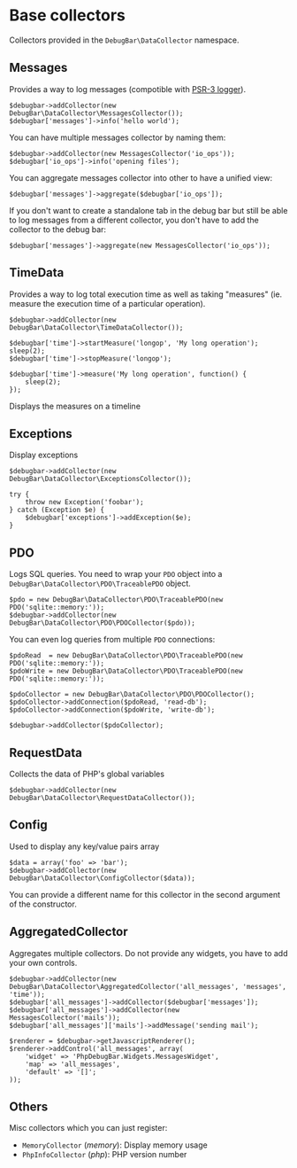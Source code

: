 
# Base collectors

Collectors provided in the `DebugBar\DataCollector` namespace.

## Messages

Provides a way to log messages (compotible with [PSR-3 logger](https://github.com/php-fig/fig-standards/blob/master/accepted/PSR-3-logger-interface.md)).

    $debugbar->addCollector(new DebugBar\DataCollector\MessagesCollector());
    $debugbar['messages']->info('hello world');

You can have multiple messages collector by naming them:

    $debugbar->addCollector(new MessagesCollector('io_ops'));
    $debugbar['io_ops']->info('opening files');

You can aggregate messages collector into other to have a unified view:

    $debugbar['messages']->aggregate($debugbar['io_ops']);

If you don't want to create a standalone tab in the debug bar but still be able
to log messages from a different collector, you don't have to add the collector
to the debug bar:

    $debugbar['messages']->aggregate(new MessagesCollector('io_ops'));

## TimeData

Provides a way to log total execution time as well as taking "measures" (ie. measure the execution time of a particular operation).

    $debugbar->addCollector(new DebugBar\DataCollector\TimeDataCollector());
    
    $debugbar['time']->startMeasure('longop', 'My long operation');
    sleep(2);
    $debugbar['time']->stopMeasure('longop');

    $debugbar['time']->measure('My long operation', function() {
        sleep(2);
    });

Displays the measures on a timeline

## Exceptions

Display exceptions

    $debugbar->addCollector(new DebugBar\DataCollector\ExceptionsCollector());

    try {
        throw new Exception('foobar');
    } catch (Exception $e) {
        $debugbar['exceptions']->addException($e);
    }

## PDO

Logs SQL queries. You need to wrap your `PDO` object into a `DebugBar\DataCollector\PDO\TraceablePDO` object.

    $pdo = new DebugBar\DataCollector\PDO\TraceablePDO(new PDO('sqlite::memory:'));
    $debugbar->addCollector(new DebugBar\DataCollector\PDO\PDOCollector($pdo));

You can even log queries from multiple `PDO` connections:

    $pdoRead  = new DebugBar\DataCollector\PDO\TraceablePDO(new PDO('sqlite::memory:'));
    $pdoWrite = new DebugBar\DataCollector\PDO\TraceablePDO(new PDO('sqlite::memory:'));

    $pdoCollector = new DebugBar\DataCollector\PDO\PDOCollector();
    $pdoCollector->addConnection($pdoRead, 'read-db');
    $pdoCollector->addConnection($pdoWrite, 'write-db');

    $debugbar->addCollector($pdoCollector);

## RequestData

Collects the data of PHP's global variables

    $debugbar->addCollector(new DebugBar\DataCollector\RequestDataCollector());

## Config

Used to display any key/value pairs array

    $data = array('foo' => 'bar');
    $debugbar->addCollector(new DebugBar\DataCollector\ConfigCollector($data));

You can provide a different name for this collector in the second argument of the constructor.

## AggregatedCollector

Aggregates multiple collectors. Do not provide any widgets, you have to add your own controls.

    $debugbar->addCollector(new DebugBar\DataCollector\AggregatedCollector('all_messages', 'messages', 'time'));
    $debugbar['all_messages']->addCollector($debugbar['messages']);
    $debugbar['all_messages']->addCollector(new MessagesCollector('mails'));
    $debugbar['all_messages']['mails']->addMessage('sending mail');

    $renderer = $debugbar->getJavascriptRenderer();
    $renderer->addControl('all_messages', array(
        'widget' => 'PhpDebugBar.Widgets.MessagesWidget',
        'map' => 'all_messages',
        'default' => '[]';
    ));

## Others

Misc collectors which you can just register:

 - `MemoryCollector` (*memory*): Display memory usage
 - `PhpInfoCollector` (*php*): PHP version number
